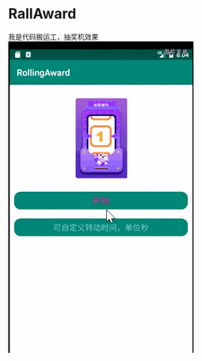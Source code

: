 # RallAward
我是代码搬运工，抽奖机效果
![images](https://github.com/lovemelon2017/RallAward/blob/master/gifhome.gif)
